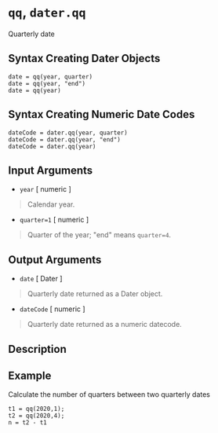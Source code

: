 # `qq`, `dater.qq`

Quarterly date


## Syntax Creating Dater Objects

    date = qq(year, quarter)
    date = qq(year, "end")
    date = qq(year)


## Syntax Creating Numeric Date Codes

    dateCode = dater.qq(year, quarter)
    dateCode = dater.qq(year, "end")
    dateCode = dater.qq(year)


## Input Arguments

* `year` [ numeric ] 

> Calendar year.


* `quarter=1` [ numeric ]

> Quarter of the year; "end" means `quarter=4`.


## Output Arguments

* `date` [ Dater ]

> Quarterly date returned as a Dater object.


* `dateCode` [ numeric ]

> Quarterly date returned as a numeric datecode.


## Description


## Example

Calculate the number of quarters between two quarterly dates

    t1 = qq(2020,1);
    t2 = qq(2020,4);
    n = t2 - t1

